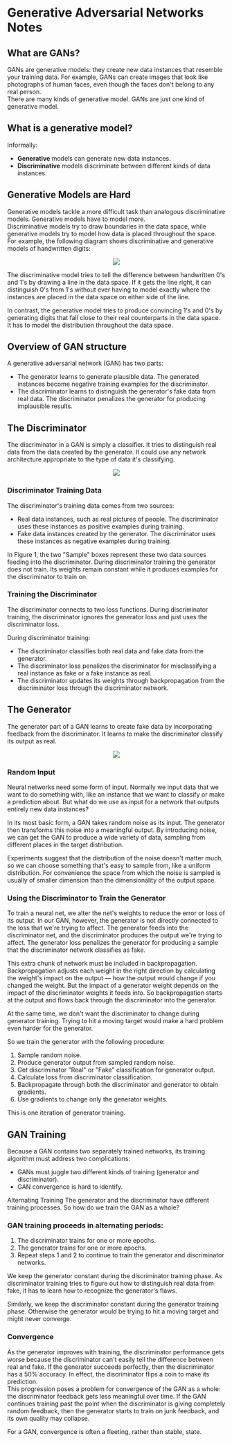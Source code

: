 # Generative Adversarial Networks Notes

## What are GANs?
GANs are generative models: they create new data instances that resemble your training data. For example, GANs can create images that look like photographs of human faces, even though the faces don't belong to any real person.  
There are many kinds of generative model. GANs are just one kind of generative model.

## What is a generative model?
Informally:

* **Generative** models can generate new data instances.
* **Discriminative** models discriminate between different kinds of data instances.

## Generative Models are Hard
Generative models tackle a more difficult task than analogous discriminative models. Generative models have to model more.  
Discriminative models try to draw boundaries in the data space, while generative models try to model how data is placed throughout the space. For example, the following diagram shows discriminative and generative models of handwritten digits:
<!-- Image -->
<p align="center">
    <img src="./images/ganhard.PNG" />
</p>

The discriminative model tries to tell the difference between handwritten 0's and 1's by drawing a line in the data space. If it gets the line right, it can distinguish 0's from 1's without ever having to model exactly where the instances are placed in the data space on either side of the line.

In contrast, the generative model tries to produce convincing 1's and 0's by generating digits that fall close to their real counterparts in the data space. It has to model the distribution throughout the data space.

## Overview of GAN structure

A generative adversarial network (GAN) has two parts:

* The generator learns to generate plausible data. The generated instances become negative training examples for the discriminator.
* The discriminator learns to distinguish the generator's fake data from real data. The discriminator penalizes the generator for producing implausible results.

## The Discriminator

The discriminator in a GAN is simply a classifier. It tries to distinguish real data from the data created by the generator. It could use any network architecture appropriate to the type of data it's classifying.
<!-- Image -->
<p align="center">
    <img src="./images/discriminator.PNG" />
</p>

### Discriminator Training Data
The discriminator's training data comes from two sources:

* Real data instances, such as real pictures of people. The discriminator uses these instances as positive examples during training.
* Fake data instances created by the generator. The discriminator uses these instances as negative examples during training.  

In Figure 1, the two "Sample" boxes represent these two data sources feeding into the discriminator. During discriminator training the generator does not train. Its weights remain constant while it produces examples for the discriminator to train on.

### Training the Discriminator
The discriminator connects to two loss functions. During discriminator training, the discriminator ignores the generator loss and just uses the discriminator loss.

During discriminator training:

* The discriminator classifies both real data and fake data from the generator.
* The discriminator loss penalizes the discriminator for misclassifying a real instance as fake or a fake instance as real.
* The discriminator updates its weights through backpropagation from the discriminator loss through the discriminator network.

## The Generator
The generator part of a GAN learns to create fake data by incorporating feedback from the discriminator. It learns to make the discriminator classify its output as real.
<!-- Image -->
<p align="center">
    <img src="./images/generator.PNG" />
</p>

### Random Input
Neural networks need some form of input. Normally we input data that we want to do something with, like an instance that we want to classify or make a prediction about. But what do we use as input for a network that outputs entirely new data instances?

In its most basic form, a GAN takes random noise as its input. The generator then transforms this noise into a meaningful output. By introducing noise, we can get the GAN to produce a wide variety of data, sampling from different places in the target distribution.

Experiments suggest that the distribution of the noise doesn't matter much, so we can choose something that's easy to sample from, like a uniform distribution. For convenience the space from which the noise is sampled is usually of smaller dimension than the dimensionality of the output space.

### Using the Discriminator to Train the Generator
To train a neural net, we alter the net's weights to reduce the error or loss of its output. In our GAN, however, the generator is not directly connected to the loss that we're trying to affect. The generator feeds into the discriminator net, and the discriminator produces the output we're trying to affect. The generator loss penalizes the generator for producing a sample that the discriminator network classifies as fake.

This extra chunk of network must be included in backpropagation. Backpropagation adjusts each weight in the right direction by calculating the weight's impact on the output — how the output would change if you changed the weight. But the impact of a generator weight depends on the impact of the discriminator weights it feeds into. So backpropagation starts at the output and flows back through the discriminator into the generator.

At the same time, we don't want the discriminator to change during generator training. Trying to hit a moving target would make a hard problem even harder for the generator.

So we train the generator with the following procedure:

1. Sample random noise.
2. Produce generator output from sampled random noise.
3. Get discriminator "Real" or "Fake" classification for generator output.
4. Calculate loss from discriminator classification.
5. Backpropagate through both the discriminator and generator to obtain gradients.
6. Use gradients to change only the generator weights.

This is one iteration of generator training.

## GAN Training
Because a GAN contains two separately trained networks, its training algorithm must address two complications:

* GANs must juggle two different kinds of training (generator and discriminator).
* GAN convergence is hard to identify.

Alternating Training
The generator and the discriminator have different training processes. So how do we train the GAN as a whole?

### GAN training proceeds in alternating periods:

1. The discriminator trains for one or more epochs.
2. The generator trains for one or more epochs.
3. Repeat steps 1 and 2 to continue to train the generator and discriminator networks.

We keep the generator constant during the discriminator training phase. As discriminator training tries to figure out how to distinguish real data from fake, it has to learn how to recognize the generator's flaws.

Similarly, we keep the discriminator constant during the generator training phase. Otherwise the generator would be trying to hit a moving target and might never converge.

### Convergence
As the generator improves with training, the discriminator performance gets worse because the discriminator can't easily tell the difference between real and fake. If the generator succeeds perfectly, then the discriminator has a 50% accuracy. In effect, the discriminator flips a coin to make its prediction.  
This progression poses a problem for convergence of the GAN as a whole: the discriminator feedback gets less meaningful over time. If the GAN continues training past the point when the discriminator is giving completely random feedback, then the generator starts to train on junk feedback, and its own quality may collapse.

For a GAN, convergence is often a fleeting, rather than stable, state.